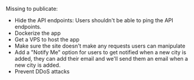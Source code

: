 Missing to publicate:

- Hide the API endpoints: Users shouldn't be able to ping the API endpoints.
- Dockerize the app
- Get a VPS to host the app
- Make sure the site doesn't make any requests users can manipulate
- Add a "Notify Me" option for users to get notified when a new city is added, they can add their email and we'll send them an email when a new city is added.
- Prevent DDoS attacks
